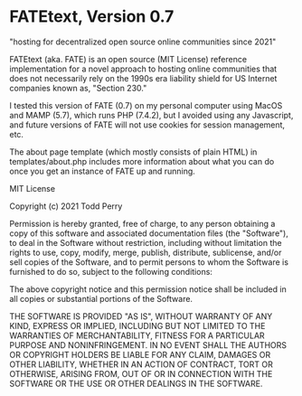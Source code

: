# FATEtext, Version 0.7

"hosting for decentralized open source online communities since 2021"

FATEtext (aka. FATE) is an open source (MIT License) reference implementation for a novel approach to hosting online communities that does not necessarily rely on the 1990s era liability shield for US Internet companies known as, "Section 230."

I tested this version of FATE (0.7) on my personal computer using MacOS and MAMP (5.7), which runs PHP (7.4.2), but I avoided using any Javascript, and future versions of FATE will not use cookies for session management, etc.

The about page template (which mostly consists of plain HTML) in templates/about.php includes more information about what you can do once you get an instance of FATE up and running.

MIT License

Copyright (c) 2021 Todd Perry

Permission is hereby granted, free of charge, to any person obtaining a copy
of this software and associated documentation files (the "Software"), to deal
in the Software without restriction, including without limitation the rights
to use, copy, modify, merge, publish, distribute, sublicense, and/or sell
copies of the Software, and to permit persons to whom the Software is
furnished to do so, subject to the following conditions:

The above copyright notice and this permission notice shall be included in all
copies or substantial portions of the Software.

THE SOFTWARE IS PROVIDED "AS IS", WITHOUT WARRANTY OF ANY KIND, EXPRESS OR
IMPLIED, INCLUDING BUT NOT LIMITED TO THE WARRANTIES OF MERCHANTABILITY,
FITNESS FOR A PARTICULAR PURPOSE AND NONINFRINGEMENT. IN NO EVENT SHALL THE
AUTHORS OR COPYRIGHT HOLDERS BE LIABLE FOR ANY CLAIM, DAMAGES OR OTHER
LIABILITY, WHETHER IN AN ACTION OF CONTRACT, TORT OR OTHERWISE, ARISING FROM,
OUT OF OR IN CONNECTION WITH THE SOFTWARE OR THE USE OR OTHER DEALINGS IN THE
SOFTWARE.
